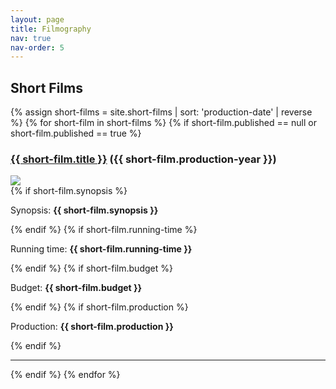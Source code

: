 ```yaml
---
layout: page
title: Filmography
nav: true
nav-order: 5
---
```



<h2> Short Films</h2>
{% assign short-films = site.short-films | sort: 'production-date' | reverse %}
{% for short-film in short-films %}
{% if short-film.published == null or short-film.published == true  %}
<div class="row">

  <h3 class="text-uppercase"><a href="{{ short-film.url }}">{{ short-film.title }}</a><span class=""> ({{ short-film.production-year }})</span></h3>
  <div class="col-md-4">
    <img class="img-responsive" src="{{ short-film.url }}/{{ short-film.thumbnail }}">
  </div>
    <div class="col-md-8">
  {% if short-film.synopsis %}<p>Synopsis: <strong>{{ short-film.synopsis }}</strong></p>{% endif %}
  {% if short-film.running-time %}<p>Running time: <strong>{{ short-film.running-time }}</strong></p>{% endif %}
   {% if short-film.budget %}<p>Budget: <strong>{{ short-film.budget }}</strong></p>{% endif %}
   {% if short-film.production %}<p>Production: <strong>{{ short-film.production }}</strong></p>{% endif %}
  </div>
  </div>
  <hr>
  {% endif %}
{% endfor %}

